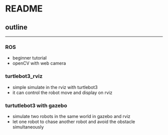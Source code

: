 README
===

## outline
---
### ROS
- beginner tutorial
- openCV with web camera
### turtlebot3_rviz
- simple simulate in the rviz with turtlebot3
- it can control the robot move and display on rviz
### turtutlebot3 with gazebo
- simulate two robots in the same world in gazebo and rviz
- let one robot to chase another robot and avoid the obstacle simultaneously
